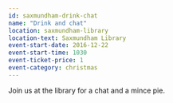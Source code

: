 ```yaml
---
id: saxmundham-drink-chat
name: "Drink and chat"
location: saxmundham-library
location-text: Saxmundham Library
event-start-date: 2016-12-22
event-start-time: 1030
event-ticket-price: 1
event-category: christmas
---
```


Join us at the library for a chat and a mince pie.
